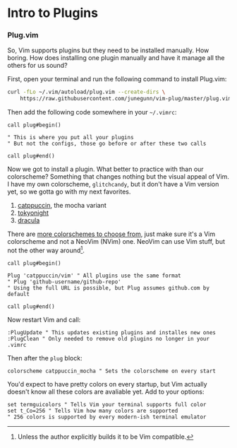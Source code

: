 # Intro to Plugins

### Plug.vim

So, Vim supports plugins but they need to be installed manually. How
boring. How does installing one plugin manually and have it manage all the
others for us sound?

First, open your terminal and run the following command to install Plug.vim:

```bash
curl -fLo ~/.vim/autoload/plug.vim --create-dirs \
    https://raw.githubusercontent.com/junegunn/vim-plug/master/plug.vim
```

Then add the following code somewhere in your `~/.vimrc`:

```vim
call plug#begin()

" This is where you put all your plugins
" But not the configs, those go before or after these two calls

call plug#end()
```

Now we got to install a plugin. What better to practice with than our
colorscheme? Something that changes nothing but the visual appeal of Vim. I have
my own colorscheme, `glitchcandy`, but it don't have a Vim version yet, so we
gotta go with my next favorites.

1. [catppuccin](https://vimcolorschemes.com/catppuccin/vim), the mocha variant
2. [tokyonight](https://vimcolorschemes.com/ghifart53/tokyonight-vim)
3. [dracula](https://vimcolorschemes.com/dracula/vim)

There are [more colorschemes to choose from](https://vimcolorschemes.com), just
make sure it's a Vim colorscheme and not a NeoVim (NVim) one. NeoVim can use Vim
stuff, but not the other way around[^1].

```vim
call plug#begin()

Plug 'catppuccin/vim' " All plugins use the same format
" Plug 'github-username/github-repo'
" Using the full URL is possible, but Plug assumes github.com by default

call plug#end()
```

Now restart Vim and call:

```vim
:PlugUpdate " This updates existing plugins and installes new ones
:PlugClean " Only needed to remove old plugins no longer in your .vimrc
```

Then after the `plug` block:

```vim
colorscheme catppuccin_mocha " Sets the colorscheme on every start
```

You'd expect to have pretty colors on every startup, but Vim actually doesn't
know all these colors are avaliable yet. Add to your options:

```vim
set termguicolors " Tells Vim your terminal supports full color
set t_Co=256 " Tells Vim how many colors are supported
" 256 colors is supported by every modern-ish terminal emulator
```

<!-- TODO: Add colorscheme comparison images -->

[^1]: Unless the author explicitly builds it to be Vim compatible.

<!-- TODO: Add navigation -->
